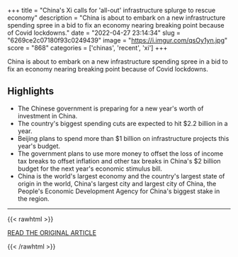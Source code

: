 +++
title = "China's Xi calls for 'all-out' infrastructure splurge to rescue economy"
description = "China is about to embark on a new infrastructure spending spree in a bid to fix an economy nearing breaking point because of Covid lockdowns."
date = "2022-04-27 23:14:34"
slug = "6269ce2c07180f93c0249439"
image = "https://i.imgur.com/qsOy1yn.jpg"
score = "868"
categories = ['chinas', 'recent', 'xi']
+++

China is about to embark on a new infrastructure spending spree in a bid to fix an economy nearing breaking point because of Covid lockdowns.

## Highlights

- The Chinese government is preparing for a new year's worth of investment in China.
- The country's biggest spending cuts are expected to hit $2.2 billion in a year.
- Beijing plans to spend more than $1 billion on infrastructure projects this year's budget.
- The government plans to use more money to offset the loss of income tax breaks to offset inflation and other tax breaks in China's $2 billion budget for the next year's economic stimulus bill.
- China is the world's largest economy and the country's largest state of origin in the world, China's largest city and largest city of China, the People's Economic Development Agency for China's biggest stake in the region.

---

{{< rawhtml >}}
  <p class="article-category">
    <a target="_blank" href="https://edition.cnn.com/2022/04/27/economy/china-xi-infrastructure-push-covid-lockdowns-intl-hnk/index.html">READ THE ORIGINAL ARTICLE</a>
  </p>
{{< /rawhtml >}}
